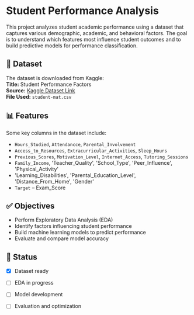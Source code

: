 # Student Performance Analysis

This project analyzes student academic performance using a dataset that captures various demographic, academic, and behavioral factors. The goal is to understand which features most influence student outcomes and to build predictive models for performance classification.

## 📁 Dataset

The dataset is downloaded from Kaggle:  
**Title:** Student Performance Factors  
**Source:** [Kaggle Dataset Link](https://www.kaggle.com/datasets/lainguyn123/student-performance-factors)  
**File Used:** `student-mat.csv`

## 📊 Features

Some key columns in the dataset include:
- `Hours_Studied`, `Attendancce`, `Parental_Involvement`
- `Access_to_Resources`, `Extracurricular_Activities`, `Sleep_Hours`
- `Previous_Scores`, `Motivation_Level`, `Internet_Access`, `Tutoring_Sessions`
- `Family_Income`, 'Teacher_Quality', 'School_Type', 'Peer_Influence', 'Physical_Activity'
- 'Learning_Disabilities', 'Parental_Education_Level', 'Distance_From_Home', 'Gender'
- `Target` – Exam_Score


## ✅ Objectives

- Perform Exploratory Data Analysis (EDA)
- Identify factors influencing student performance
- Build machine learning models to predict performance
- Evaluate and compare model accuracy

## 📌 Status

- [x] Dataset ready
- [ ] EDA in progress
- [ ] Model development
- [ ] Evaluation and optimization





